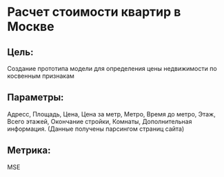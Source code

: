 # Расчет стоимости квартир в Москве
## Цель:
Создание прототипа модели для определения цены недвижимости по косвенным признакам
## Параметры:
Адресс, Площадь, Цена, Цена за метр, Метро, Время до метро, Этаж, Всего этажей, Окончание стройки, Комнаты, Дополнительная информация.
(Данные получены парсингом страниц сайта)
## Метрика:
MSE
